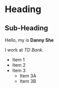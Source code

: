 # Heading 

## Sub-Heading 

Hello, my is **Danny She**

I work at *TD Bank*.

- Item 1
- Item 2
- Item 3
    - Item 3A
    - Item 3B
    

    